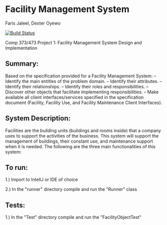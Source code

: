 # Facility Management System
Faris Jaleel, Dexter Oyewo

[![Build Status](https://travis-ci.org/joemccann/dillinger.svg?branch=master)](https://travis-ci.org/joemccann/dillinger)

Comp 373/473 Project 1: Facility Management System Design and Implementation

## Summary:
  Based on the specification provided for a Facility Management System:
– Identify the main entitles of the problem domain.
– Identify their attributes.
– Identify their relationships.
– Identify their roles and responsibilities.
– Discover other objects that facilitate implementing responsibilities.
– Make available all client interfaces/services specified in the specification document
(Facility, Facility Use, and Facility Maintenance Client Interfaces).

## System Description:
Facilities are the building units (buildings and rooms inside) that a company uses to support the activities of the business. This system will support the management of buildings, their constant use, and maintenance support when it is needed. The following are the three main functionalities of this system:

## To run:

1.) Import to IntellJ or IDE of choice

2.) In the "runner" directory compile and run the "Runner" class

## Tests:

1.) In the "Test" directory compile and run the "FacilityObjectTest"
